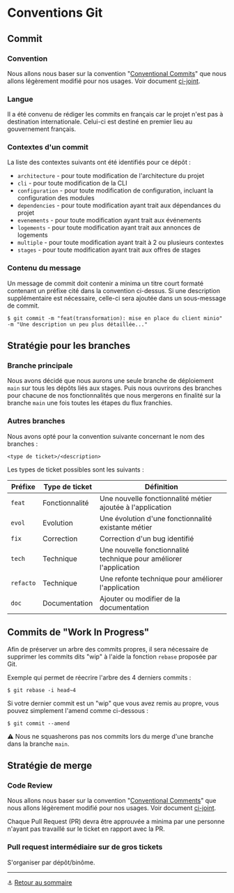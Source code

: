# Conventions Git

## Commit

### Convention

Nous allons nous baser sur la convention "[Conventional Commits](https://www.conventionalcommits.org/en/v1.0.0/)" que
nous allons légèrement modifié pour nos usages. Voir document [ci-joint](docs/conventions/convention-commit.mdon-commit.md).

### Langue

Il a été convenu de rédiger les commits en français car le projet n'est pas à destination internationale.
Celui-ci est destiné en premier lieu au gouvernement français.

### Contextes d'un commit

La liste des contextes suivants ont été identifiés pour ce dépôt :

+ `architecture` - pour toute modification de l'architecture du projet
+ `cli` - pour toute modification de la CLI
+ `configuration` - pour toute modification de configuration, incluant la configuration des modules
+ `dependencies` - pour toute modification ayant trait aux dépendances du projet
+ `evenements` - pour toute modification ayant trait aux événements
+ `logements` - pour toute modification ayant trait aux annonces de logements
+ `multiple` - pour toute modification ayant trait à 2 ou plusieurs contextes
+ `stages` - pour toute modification ayant trait aux offres de stages

### Contenu du message

Un message de commit doit contenir a minima un titre court formaté contenant un préfixe cité dans la convention
ci-dessus. Si une description supplémentaire est nécessaire, celle-ci sera ajoutée dans un sous-message de commit.

```shell
$ git commit -m "feat(transformation): mise en place du client minio" -m "Une description un peu plus détaillée..."
```

## Stratégie pour les branches

### Branche principale

Nous avons décidé que nous aurons une seule branche de déploiement `main` sur tous les dépôts liés aux stages. Puis nous
ouvrirons des branches pour chacune de nos fonctionnalités que nous mergerons en finalité sur la branche `main` une fois
toutes les étapes du flux franchies. 

### Autres branches

Nous avons opté pour la convention suivante concernant le nom des branches :

`<type de ticket>/<description>`

Les types de ticket possibles sont les suivants :

| Préfixe   | Type de ticket  | Définition                                                         | 
|-----------|-----------------|--------------------------------------------------------------------|
| `feat`    | Fonctionnalité  | Une nouvelle fonctionnalité métier ajoutée à l'application         |
| `evol`    | Evolution       | Une évolution d'une fonctionnalité existante métier                |
| `fix`     | Correction      | Correction d'un bug identifié                                      |
| `tech`    | Technique       | Une nouvelle fonctionnalité technique pour améliorer l'application |
| `refacto` | Technique       | Une refonte technique pour améliorer l'application                 |
| `doc`     | Documentation   | Ajouter ou modifier de la documentation                            |

## Commits de "Work In Progress"

Afin de préserver un arbre des commits propres, il sera nécessaire de supprimer les commits dits "wip" à l'aide la
fonction `rebase` proposée par Git.

Exemple qui permet de réecrire l'arbre des 4 derniers commits :

```shell
$ git rebase -i head~4
```

Si votre dernier commit est un "wip" que vous avez remis au propre, vous pouvez simplement l'amend comme ci-dessous :

```shell
$ git commit --amend
```

⚠️ Nous ne squasherons pas nos commits lors du merge d'une branche dans la branche `main`.

## Stratégie de merge

### Code Review

Nous allons nous baser sur la convention "[Conventional Comments](https://conventionalcomments.org/)" que
nous allons légèrement modifié pour nos usages. Voir document [ci-joint](docs/conventions/convention-comment.mdn-comment.md).

Chaque Pull Request (PR) devra être approuvée a minima par une personne n'ayant pas travaillé sur le ticket en rapport
avec la PR.

### Pull request intermédiaire sur de gros tickets

S'organiser par dépôt/binôme.

---

⚓️ [Retour au sommaire](../index.md)
